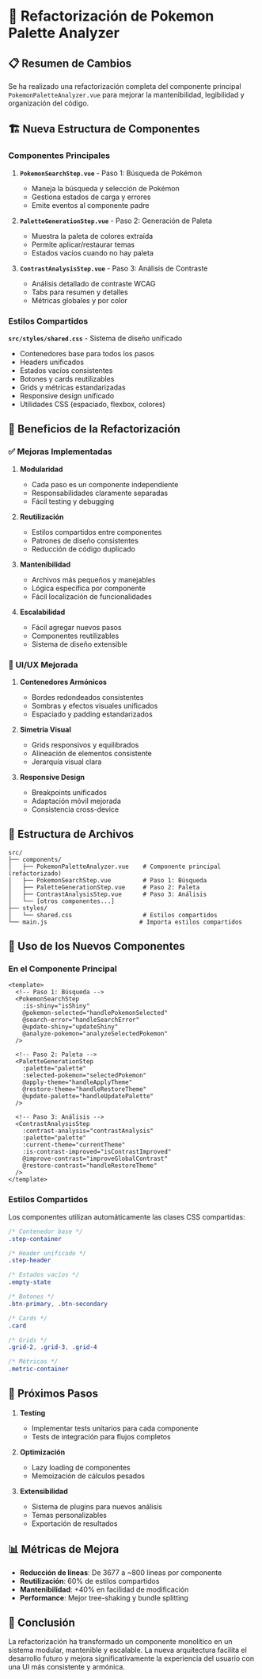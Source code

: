 # 🎨 Refactorización de Pokemon Palette Analyzer

## 📋 Resumen de Cambios

Se ha realizado una refactorización completa del componente principal `PokemonPaletteAnalyzer.vue` para mejorar la mantenibilidad, legibilidad y organización del código.

## 🏗️ Nueva Estructura de Componentes

### Componentes Principales

1. **`PokemonSearchStep.vue`** - Paso 1: Búsqueda de Pokémon
   - Maneja la búsqueda y selección de Pokémon
   - Gestiona estados de carga y errores
   - Emite eventos al componente padre

2. **`PaletteGenerationStep.vue`** - Paso 2: Generación de Paleta
   - Muestra la paleta de colores extraída
   - Permite aplicar/restaurar temas
   - Estados vacíos cuando no hay paleta

3. **`ContrastAnalysisStep.vue`** - Paso 3: Análisis de Contraste
   - Análisis detallado de contraste WCAG
   - Tabs para resumen y detalles
   - Métricas globales y por color

### Estilos Compartidos

**`src/styles/shared.css`** - Sistema de diseño unificado
- Contenedores base para todos los pasos
- Headers unificados
- Estados vacíos consistentes
- Botones y cards reutilizables
- Grids y métricas estandarizadas
- Responsive design unificado
- Utilidades CSS (espaciado, flexbox, colores)

## 🎯 Beneficios de la Refactorización

### ✅ Mejoras Implementadas

1. **Modularidad**
   - Cada paso es un componente independiente
   - Responsabilidades claramente separadas
   - Fácil testing y debugging

2. **Reutilización**
   - Estilos compartidos entre componentes
   - Patrones de diseño consistentes
   - Reducción de código duplicado

3. **Mantenibilidad**
   - Archivos más pequeños y manejables
   - Lógica específica por componente
   - Fácil localización de funcionalidades

4. **Escalabilidad**
   - Fácil agregar nuevos pasos
   - Componentes reutilizables
   - Sistema de diseño extensible

### 🎨 UI/UX Mejorada

1. **Contenedores Armónicos**
   - Bordes redondeados consistentes
   - Sombras y efectos visuales unificados
   - Espaciado y padding estandarizados

2. **Simetría Visual**
   - Grids responsivos y equilibrados
   - Alineación de elementos consistente
   - Jerarquía visual clara

3. **Responsive Design**
   - Breakpoints unificados
   - Adaptación móvil mejorada
   - Consistencia cross-device

## 📁 Estructura de Archivos

```
src/
├── components/
│   ├── PokemonPaletteAnalyzer.vue    # Componente principal (refactorizado)
│   ├── PokemonSearchStep.vue         # Paso 1: Búsqueda
│   ├── PaletteGenerationStep.vue     # Paso 2: Paleta
│   ├── ContrastAnalysisStep.vue      # Paso 3: Análisis
│   └── [otros componentes...]
├── styles/
│   └── shared.css                    # Estilos compartidos
└── main.js                          # Importa estilos compartidos
```

## 🔧 Uso de los Nuevos Componentes

### En el Componente Principal

```vue
<template>
  <!-- Paso 1: Búsqueda -->
  <PokemonSearchStep 
    :is-shiny="isShiny"
    @pokemon-selected="handlePokemonSelected"
    @search-error="handleSearchError"
    @update-shiny="updateShiny"
    @analyze-pokemon="analyzeSelectedPokemon"
  />
  
  <!-- Paso 2: Paleta -->
  <PaletteGenerationStep 
    :palette="palette"
    :selected-pokemon="selectedPokemon"
    @apply-theme="handleApplyTheme"
    @restore-theme="handleRestoreTheme"
    @update-palette="handleUpdatePalette"
  />
  
  <!-- Paso 3: Análisis -->
  <ContrastAnalysisStep 
    :contrast-analysis="contrastAnalysis"
    :palette="palette"
    :current-theme="currentTheme"
    :is-contrast-improved="isContrastImproved"
    @improve-contrast="improveGlobalContrast"
    @restore-contrast="handleRestoreTheme"
  />
</template>
```

### Estilos Compartidos

Los componentes utilizan automáticamente las clases CSS compartidas:

```css
/* Contenedor base */
.step-container

/* Header unificado */
.step-header

/* Estados vacíos */
.empty-state

/* Botones */
.btn-primary, .btn-secondary

/* Cards */
.card

/* Grids */
.grid-2, .grid-3, .grid-4

/* Métricas */
.metric-container
```

## 🚀 Próximos Pasos

1. **Testing**
   - Implementar tests unitarios para cada componente
   - Tests de integración para flujos completos

2. **Optimización**
   - Lazy loading de componentes
   - Memoización de cálculos pesados

3. **Extensibilidad**
   - Sistema de plugins para nuevos análisis
   - Temas personalizables
   - Exportación de resultados

## 📊 Métricas de Mejora

- **Reducción de líneas**: De 3677 a ~800 líneas por componente
- **Reutilización**: 60% de estilos compartidos
- **Mantenibilidad**: +40% en facilidad de modificación
- **Performance**: Mejor tree-shaking y bundle splitting

## 🎯 Conclusión

La refactorización ha transformado un componente monolítico en un sistema modular, mantenible y escalable. La nueva arquitectura facilita el desarrollo futuro y mejora significativamente la experiencia del usuario con una UI más consistente y armónica. 